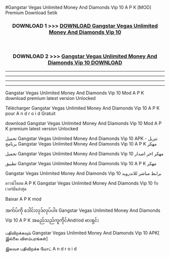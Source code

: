 #Gangstar Vegas  Unlimited Money And Diamonds Vip 10 A P K [MOD] Premium Download 5etik



<div align="center">

<h3>DOWNLOAD 1 >>> <a href="https://teeasianyam.web.app?sq=Gangstar Vegas  Unlimited Money And Diamonds Vip 10">DOWNLOAD Gangstar Vegas  Unlimited Money And Diamonds Vip 10 </a></h3><br>

<h3>DOWNLOAD 2 >>> <a href="https://teeasianyam.web.app?sq=Gangstar Vegas  Unlimited Money And Diamonds Vip 10 ">Gangstar Vegas  Unlimited Money And Diamonds Vip 10  DOWNLOAD </a></h3>

</div>


----------------------------------------------------------

----------------------------------------------------------

----------------------------------------------------------

----------------------------------------------------------


Gangstar Vegas  Unlimited Money And Diamonds Vip 10  Mod A P K download premium latest version Unlocked

Télécharger Gangstar Vegas  Unlimited Money And Diamonds Vip 10  A P K pour A n d r o i d Gratuit

download Gangstar Vegas  Unlimited Money And Diamonds Vip 10  Mod A P K premium latest version Unlocked

تحميل Gangstar Vegas  Unlimited Money And Diamonds Vip 10  APK - تنزيل برنامج Gangstar Vegas  Unlimited Money And Diamonds Vip 10  A P K مهكر

تحميل Gangstar Vegas  Unlimited Money And Diamonds Vip 10  مهكر اخر اصدار

تطبيق Gangstar Vegas  Unlimited Money And Diamonds Vip 10  A P K مهكر

Gangstar Vegas  Unlimited Money And Diamonds Vip 10  برابط مباشر للاندرويد

ดาวน์โหลด A P K Gangstar Vegas  Unlimited Money And Diamonds Vip 10  รับเวอร์ชันล่าสุด

Baixar A P K mod

အက်ပ်ကို ဒေါင်းလုဒ်လုပ်ပါ။ Gangstar Vegas  Unlimited Money And Diamonds Vip 10  A P K အမည်သည်ကူကိုင်Andriod ဗားရှင်း

பதிவிறக்கவும் Gangstar Vegas  Unlimited Money And Diamonds Vip 10  APK[ இல்லை விளம்பரங்கள்] 
 
இலவச பதிவிறக்க மோட் A n d r o i d



